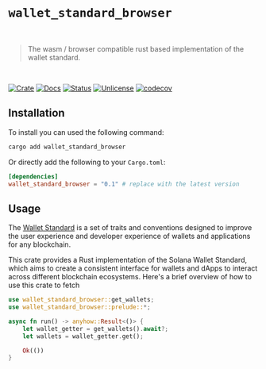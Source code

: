 # `wallet_standard_browser`

<br />

> The wasm / browser compatible rust based implementation of the wallet standard.

<br />

[![Crate][crate-image]][crate-link] [![Docs][docs-image]][docs-link] [![Status][ci-status-image]][ci-status-link] [![Unlicense][unlicense-image]][unlicense-link] [![codecov][codecov-image]][codecov-link]

## Installation

To install you can used the following command:

```bash
cargo add wallet_standard_browser
```

Or directly add the following to your `Cargo.toml`:

```toml
[dependencies]
wallet_standard_browser = "0.1" # replace with the latest version
```

## Usage

The [Wallet Standard](https://github.com/wallet-standard/wallet-standard) is a set of traits and conventions designed to improve the user experience and developer experience of wallets and applications for any blockchain.

This crate provides a Rust implementation of the Solana Wallet Standard, which aims to create a consistent interface for wallets and dApps to interact across different blockchain ecosystems. Here's a brief overview of how to use this crate to fetch

```rust
use wallet_standard_browser::get_wallets;
use wallet_standard_browser::prelude::*;

async fn run() -> anyhow::Result<()> {
	let wallet_getter = get_wallets().await?;
	let wallets = wallet_getter.get();

	Ok(())
}
```

[crate-image]: https://img.shields.io/crates/v/wallet_standard_browser.svg
[crate-link]: https://crates.io/crates/wallet_standard_browser
[docs-image]: https://docs.rs/wallet_standard_browser/badge.svg
[docs-link]: https://docs.rs/wallet_standard_browser/
[ci-status-image]: https://github.com/ifiokjr/wasm_solana/workflows/ci/badge.svg
[ci-status-link]: https://github.com/ifiokjr/wasm_solana/actions?query=workflow:ci
[unlicense-image]: https://img.shields.io/badge/license-Unlicence-blue.svg
[unlicense-link]: https://opensource.org/license/unlicense
[codecov-image]: https://codecov.io/github/ifiokjr/wasm_solana/graph/badge.svg?token=87K799Q78I
[codecov-link]: https://codecov.io/github/ifiokjr/wasm_solana

